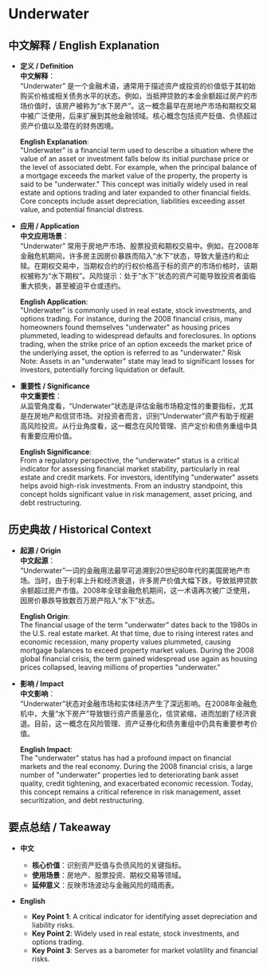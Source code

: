 # Underwater

## 中文解释 / English Explanation

* **定义 / Definition**  
  **中文解释**：  
  “Underwater” 是一个金融术语，通常用于描述资产或投资的价值低于其初始购买价格或相关债务水平的状态。例如，当抵押贷款的本金余额超过房产的市场价值时，该房产被称为“水下房产”。这一概念最早在房地产市场和期权交易中被广泛使用，后来扩展到其他金融领域。核心概念包括资产贬值、负债超过资产价值以及潜在的财务困境。  

  **English Explanation**:  
  "Underwater" is a financial term used to describe a situation where the value of an asset or investment falls below its initial purchase price or the level of associated debt. For example, when the principal balance of a mortgage exceeds the market value of the property, the property is said to be "underwater." This concept was initially widely used in real estate and options trading and later expanded to other financial fields. Core concepts include asset depreciation, liabilities exceeding asset value, and potential financial distress.

* **应用 / Application**  
  **中文应用场景**：  
  “Underwater” 常用于房地产市场、股票投资和期权交易中。例如，在2008年金融危机期间，许多房主因房价暴跌而陷入“水下”状态，导致大量违约和止赎。在期权交易中，当期权合约的行权价格高于标的资产的市场价格时，该期权被称为“水下期权”。风险提示：处于“水下”状态的资产可能导致投资者面临重大损失，甚至被迫平仓或违约。  

  **English Application**:  
  "Underwater" is commonly used in real estate, stock investments, and options trading. For instance, during the 2008 financial crisis, many homeowners found themselves "underwater" as housing prices plummeted, leading to widespread defaults and foreclosures. In options trading, when the strike price of an option exceeds the market price of the underlying asset, the option is referred to as "underwater." Risk Note: Assets in an "underwater" state may lead to significant losses for investors, potentially forcing liquidation or default.

* **重要性 / Significance**  
  **中文重要性**：  
  从监管角度看，“Underwater”状态是评估金融市场稳定性的重要指标，尤其是在房地产和信贷市场。对投资者而言，识别“Underwater”资产有助于规避高风险投资。从行业角度看，这一概念在风险管理、资产定价和债务重组中具有重要应用价值。  

  **English Significance**:  
  From a regulatory perspective, the "underwater" status is a critical indicator for assessing financial market stability, particularly in real estate and credit markets. For investors, identifying "underwater" assets helps avoid high-risk investments. From an industry standpoint, this concept holds significant value in risk management, asset pricing, and debt restructuring.

## 历史典故 / Historical Context

* **起源 / Origin**  
  **中文起源**：  
  “Underwater”一词的金融用法最早可追溯到20世纪80年代的美国房地产市场。当时，由于利率上升和经济衰退，许多房产价值大幅下跌，导致抵押贷款余额超过房产市值。2008年全球金融危机期间，这一术语再次被广泛使用，因房价暴跌导致数百万房产陷入“水下”状态。  

  **English Origin**:  
  The financial usage of the term "underwater" dates back to the 1980s in the U.S. real estate market. At that time, due to rising interest rates and economic recession, many property values plummeted, causing mortgage balances to exceed property market values. During the 2008 global financial crisis, the term gained widespread use again as housing prices collapsed, leaving millions of properties "underwater."

* **影响 / Impact**  
  **中文影响**：  
  “Underwater”状态对金融市场和实体经济产生了深远影响。在2008年金融危机中，大量“水下房产”导致银行资产质量恶化，信贷紧缩，进而加剧了经济衰退。目前，这一概念在风险管理、资产证券化和债务重组中仍具有重要参考价值。  

  **English Impact**:  
  The "underwater" status has had a profound impact on financial markets and the real economy. During the 2008 financial crisis, a large number of "underwater" properties led to deteriorating bank asset quality, credit tightening, and exacerbated economic recession. Today, this concept remains a critical reference in risk management, asset securitization, and debt restructuring.

## 要点总结 / Takeaway

* **中文**  
  - **核心价值**：识别资产贬值与负债风险的关键指标。  
  - **使用场景**：房地产、股票投资、期权交易等领域。  
  - **延伸意义**：反映市场波动与金融风险的晴雨表。  

* **English**  
  - **Key Point 1**: A critical indicator for identifying asset depreciation and liability risks.  
  - **Key Point 2**: Widely used in real estate, stock investments, and options trading.  
  - **Key Point 3**: Serves as a barometer for market volatility and financial risks.